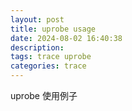 ```yaml
---
layout: post
title: uprobe usage
date: 2024-08-02 16:40:38
description:
tags: trace uprobe
categories: trace
---
```


uprobe 使用例子

##
